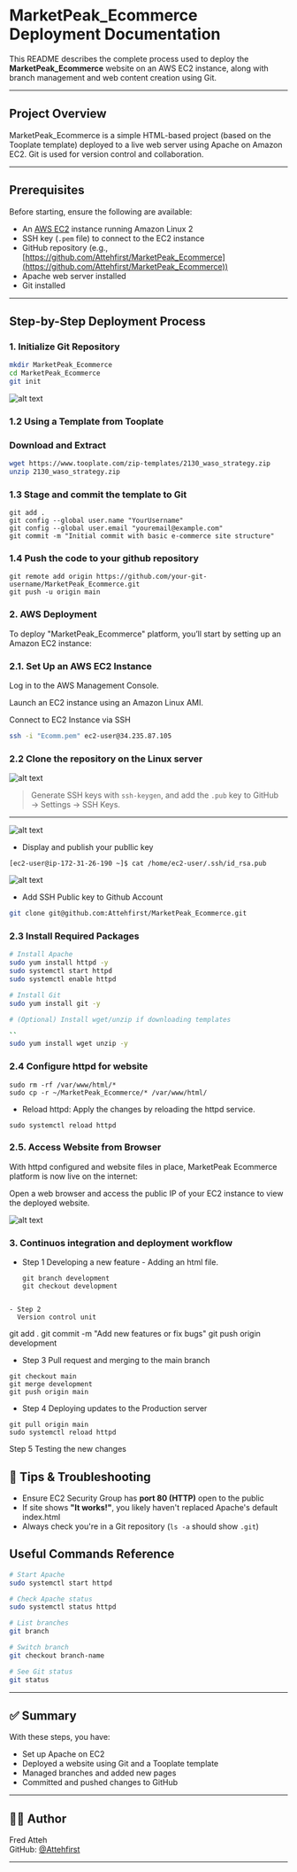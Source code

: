 
# MarketPeak_Ecommerce Deployment Documentation

This README describes the complete process used to deploy the **MarketPeak_Ecommerce** website on an AWS EC2 instance, along with branch management and web content creation using Git.

---

##  Project Overview

MarketPeak_Ecommerce is a simple HTML-based project (based on the Tooplate template) deployed to a live web server using Apache on Amazon EC2. Git is used for version control and collaboration.

---

##  Prerequisites

Before starting, ensure the following are available:

- An [AWS EC2](https://aws.amazon.com/ec2/) instance running Amazon Linux 2
- SSH key (`.pem` file) to connect to the EC2 instance
- GitHub repository (e.g., [https://github.com/Attehfirst/MarketPeak_Ecommerce](https://github.com/Attehfirst/MarketPeak_Ecommerce))
- Apache web server installed
- Git installed

---

##  Step-by-Step Deployment Process

###  1. Initialize Git Repository

```bash
mkdir MarketPeak_Ecommerce
cd MarketPeak_Ecommerce
git init
```
![alt text](image-1.png)

### 1.2 Using a Template from Tooplate

###  Download and Extract

```bash
wget https://www.tooplate.com/zip-templates/2130_waso_strategy.zip
unzip 2130_waso_strategy.zip
```

### 1.3 Stage and commit the template to Git

```
git add .
git config --global user.name "YourUsername"
git config --global user.email "youremail@example.com"
git commit -m "Initial commit with basic e-commerce site structure"

```

### 1.4 Push the code to your github repository

```
git remote add origin https://github.com/your-git-username/MarketPeak_Ecommerce.git
git push -u origin main

```

### 2. AWS Deployment

To deploy "MarketPeak_Ecommerce" platform, you’ll start by setting up an Amazon EC2 instance:

### 2.1. Set Up an AWS EC2 Instance

Log in to the AWS Management Console.

Launch an EC2 instance using an Amazon Linux AMI.

Connect to EC2 Instance via SSH

```bash
ssh -i "Ecomm.pem" ec2-user@34.235.87.105
```

### 2.2 Clone the repository on the Linux server

![alt text](image-2.png)

> Generate SSH keys with `ssh-keygen`, and add the `.pub` key to GitHub → Settings → SSH Keys.

---

![alt text](image.png)

- Display and publish your publlic key

```
[ec2-user@ip-172-31-26-190 ~]$ cat /home/ec2-user/.ssh/id_rsa.pub

```

![alt text](image-3.png)

- Add SSH Public key to Github Account

```bash
git clone git@github.com:Attehfirst/MarketPeak_Ecommerce.git

```

###  2.3 Install Required Packages

```bash
# Install Apache
sudo yum install httpd -y
sudo systemctl start httpd
sudo systemctl enable httpd

# Install Git
sudo yum install git -y

# (Optional) Install wget/unzip if downloading templates

``
sudo yum install wget unzip -y
```

### 2.4 Configure httpd for website

```
sudo rm -rf /var/www/html/*
sudo cp -r ~/MarketPeak_Ecommerce/* /var/www/html/

```

- Reload httpd: Apply the changes by reloading the httpd service.

```
sudo systemctl reload httpd
```

###  2.5. Access Website from Browser

With httpd configured and website files in place, MarketPeak Ecommerce platform is now live on the internet:

Open a web browser and access the public IP of your EC2 instance to view the deployed website.

![alt text](image-4.png)



###  3. Continuos integration and deployment workflow

- Step 1
  Developing a new feature - Adding an html file.

  ```
  git branch development
  git checkout development

```

- Step 2
  Version control unit

```
git add .
git commit -m "Add new features or fix bugs"
git push origin development


- Step 3
Pull request and merging to the main branch

```
git checkout main
git merge development
git push origin main

```

- Step 4
 Deploying updates to the Production server

 ```
 git pull origin main
 sudo systemctl reload httpd

```

Step 5 
Testing the new changes



## 📌 Tips & Troubleshooting

- Ensure EC2 Security Group has **port 80 (HTTP)** open to the public
- If site shows **"It works!"**, you likely haven't replaced Apache's default index.html
- Always check you're in a Git repository (`ls -a` should show `.git`)



##  Useful Commands Reference

```bash
# Start Apache
sudo systemctl start httpd

# Check Apache status
sudo systemctl status httpd

# List branches
git branch

# Switch branch
git checkout branch-name

# See Git status
git status
```

---

## ✅ Summary

With these steps, you have:
- Set up Apache on EC2
- Deployed a website using Git and a Tooplate template
- Managed branches and added new pages
- Committed and pushed changes to GitHub

---

## 👨‍💻 Author

Fred Atteh  
GitHub: [@Attehfirst](https://github.com/Attehfirst)

---
